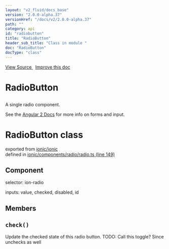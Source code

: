 ```yaml
---
layout: "v2_fluid/docs_base"
version: "2.0.0-alpha.37"
versionHref: "/docs/v2/2.0.0-alpha.37"
path: ""
category: api
id: "radiobutton"
title: "RadioButton"
header_sub_title: "Class in module "
doc: "RadioButton"
docType: "class"
---
```



<div class="improve-docs">
  <a href='http://github.com/driftyco/ionic2/tree/master/ionic/components/radio/radio.ts#L148'>
    View Source
  </a>
  &nbsp;
  <a href='http://github.com/driftyco/ionic2/edit/master/ionic/components/radio/radio.ts#L148'>
    Improve this doc
  </a>
</div>




<h1 class="api-title">

  RadioButton



</h1>





<p>A single radio component.</p>
<p>See the <a href="https://angular.io/docs/js/latest/api/forms/">Angular 2 Docs</a> for more info on forms and input.</p>


<h1 class="class export">RadioButton <span class="type">class</span></h1>
<p class="module">exported from <a href='undefined'>ionic/ionic</a><br/>
defined in <a href="https://github.com/driftyco/ionic2/tree/master/ionic/components/radio/radio.ts#L149-L235">ionic/components/radio/radio.ts (line 149)</a>
</p>
<h2>Component</h2>
  <span>selector: ion-radio</span>

  <span>inputs: value, checked, disabled, id</span>


## Members

<div id="check"></div>
<h2>
  <code>check()</code>

</h2>

Update the checked state of this radio button.
TODO: Call this toggle? Since unchecks as well











